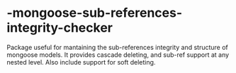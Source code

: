 # -mongoose-sub-references-integrity-checker
Package useful for mantaining the sub-references integrity and structure of mongoose models. It provides cascade deleting, and sub-ref support at any nested level. Also include support for soft deleting.
